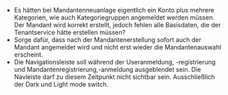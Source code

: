 - Es hätten bei Mandantenneuanlage eigentlich ein Konto plus mehrere Kategorien, wie auch Kategoriegruppen angemeldet werden müssen. Der Mandant wird korrekt erstellt, jedoch fehlen alle Basisdaten, die der Tenantservice hätte erstellen müssen?
- Sorge dafür, dass nach der Mandantenerstellung sofort auch der Mandant angemeldet wird und nicht erst wieder die Mandantenauswahl erscheint.
- Die Navigationsleiste soll während der Useranmeldung, -registrierung und Mandantenregistrierung,-anmeldung ausgeblendet sein. Die Navleiste darf zu diesem Zeitpunkt nicht sichtbar sein. Ausschließlich der Dark und Light mode switch.
